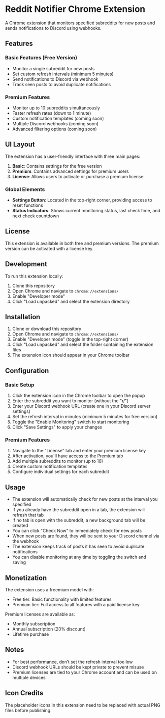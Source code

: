# Reddit Notifier Chrome Extension

A Chrome extension that monitors specified subreddits for new posts and sends notifications to Discord using webhooks.

## Features

### Basic Features (Free Version)
- Monitor a single subreddit for new posts
- Set custom refresh intervals (minimum 5 minutes)
- Send notifications to Discord via webhook
- Track seen posts to avoid duplicate notifications

### Premium Features
- Monitor up to 10 subreddits simultaneously
- Faster refresh rates (down to 1 minute)
- Custom notification templates (coming soon)
- Multiple Discord webhooks  (coming soon)
- Advanced filtering options (coming soon)

## UI Layout

The extension has a user-friendly interface with three main pages:

1. **Basic**: Contains settings for the free version
2. **Premium**: Contains advanced settings for premium users
3. **License**: Allows users to activate or purchase a premium license

### Global Elements
- **Settings Button**: Located in the top-right corner, providing access to reset functions
- **Status Indicators**: Shows current monitoring status, last check time, and next check countdown

## License

This extension is available in both free and premium versions. The premium version can be activated with a license key.

## Development

To run this extension locally:
1. Clone this repository
2. Open Chrome and navigate to `chrome://extensions/`
3. Enable "Developer mode"
4. Click "Load unpacked" and select the extension directory

## Installation

1. Clone or download this repository
2. Open Chrome and navigate to `chrome://extensions/`
3. Enable "Developer mode" (toggle in the top-right corner)
4. Click "Load unpacked" and select the folder containing the extension files
5. The extension icon should appear in your Chrome toolbar

## Configuration

### Basic Setup
1. Click the extension icon in the Chrome toolbar to open the popup
2. Enter the subreddit you want to monitor (without the "r/")
3. Enter your Discord webhook URL (create one in your Discord server settings)
4. Set the refresh interval in minutes (minimum 5 minutes for free version)
5. Toggle the "Enable Monitoring" switch to start monitoring
6. Click "Save Settings" to apply your changes

### Premium Features
1. Navigate to the "License" tab and enter your premium license key
2. After activation, you'll have access to the Premium tab
3. Add multiple subreddits to monitor (up to 10)
4. Create custom notification templates
5. Configure individual settings for each subreddit

## Usage

- The extension will automatically check for new posts at the interval you specified
- If you already have the subreddit open in a tab, the extension will refresh that tab
- If no tab is open with the subreddit, a new background tab will be created
- You can click "Check Now" to immediately check for new posts
- When new posts are found, they will be sent to your Discord channel via the webhook
- The extension keeps track of posts it has seen to avoid duplicate notifications
- You can disable monitoring at any time by toggling the switch and saving

## Monetization

The extension uses a freemium model with:
- Free tier: Basic functionality with limited features
- Premium tier: Full access to all features with a paid license key

Premium licenses are available as:
- Monthly subscription
- Annual subscription (20% discount)
- Lifetime purchase

## Notes

- For best performance, don't set the refresh interval too low
- Discord webhook URLs should be kept private to prevent misuse
- Premium licenses are tied to your Chrome account and can be used on multiple devices

## Icon Credits

The placeholder icons in this extension need to be replaced with actual PNG files before publishing. 